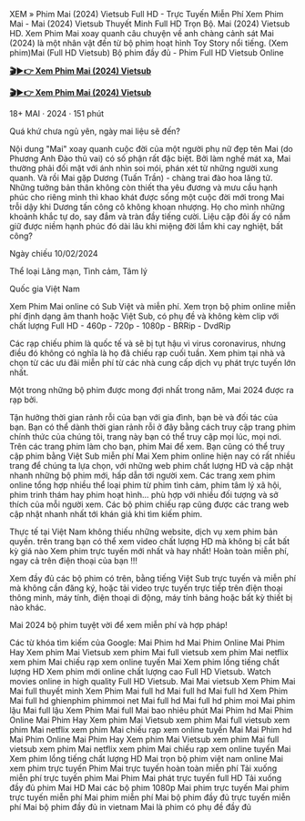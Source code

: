 XEM » Phim Mai (2024) Vietsub Full HD - Trực Tuyến Miễn Phí
Xem Phim Mai - Mai (2024) Vietsub Thuyết Minh Full HD Trọn Bộ. Mai (2024) Vietsub HD. Xem Phim Mai xoay quanh câu chuyện về anh chàng cảnh sát Mai (2024) là một nhân vật đến từ bộ phim hoạt hình Toy Story nổi tiếng. (Xem phim)Mai (Full HD Vietsub) Bộ phim đầy đủ - Phim Full HD Vietsub Online

<b><a href="https://phimmoiyyyy.blogspot.com/2024/02/xem-phim-mai-2024-vietsub-thuyet-minh.html" rel="nofollow">🎬▶👉 Xem Phim Mai (2024) Vietsub</a></b>

<b><a href="https://phimmoiyyyy.blogspot.com/2024/02/xem-phim-mai-2024-vietsub-thuyet-minh.html" rel="nofollow">🎬▶👉 Xem Phim Mai (2024) Vietsub</a></b>


18+ MAI · 2024 · 151 phút

Quá khứ chưa ngủ yên, ngày mai liệu sẽ đến?

Nội dung "Mai" xoay quanh cuộc đời của một người phụ nữ đẹp tên Mai (do Phương Anh Đào thủ vai) có số phận rất đặc biệt. Bởi làm nghề mát xa, Mai thường phải đối mặt với ánh nhìn soi mói, phán xét từ những người xung quanh. Và rồi Mai gặp Dương (Tuấn Trần) - chàng trai đào hoa lãng tử. Những tưởng bản thân không còn thiết tha yêu đương và mưu cầu hạnh phúc cho riêng mình thì khao khát được sống một cuộc đời mới trong Mai trỗi dậy khi Dương tấn công cô không khoan nhượng. Họ cho mình những khoảnh khắc tự do, say đắm và tràn đầy tiếng cười. Liệu cặp đôi ấy có nắm giữ được niềm hạnh phúc đó dài lâu khi miệng đời lắm khi cay nghiệt, bất công?

Ngày chiếu 10/02/2024

Thể loại Lãng mạn, Tình cảm, Tâm lý

Quốc gia Việt Nam

Xem Phim Mai online có Sub Việt và miễn phí. Xem trọn bộ phim online miễn phí định dạng âm thanh hoặc Việt Sub, có phụ đề và không kèm clip với chất lượng Full HD - 460p - 720p - 1080p - BRRip - DvdRip

Các rạp chiếu phim là quốc tế và sẽ bị tụt hậu vì virus coronavirus, nhưng điều đó không có nghĩa là họ đã chiếu rạp cuối tuần. Xem phim tại nhà và chọn từ các ưu đãi miễn phí từ các nhà cung cấp dịch vụ phát trực tuyến lớn nhất.

Một trong những bộ phim được mong đợi nhất trong năm, Mai 2024 được ra rạp bởi.

Tận hưởng thời gian rảnh rỗi của bạn với gia đình, bạn bè và đối tác của bạn. Bạn có thể dành thời gian rảnh rỗi ở đây bằng cách truy cập trang phim chính thức của chúng tôi, trang này bạn có thể truy cập mọi lúc, mọi nơi. Trên các trang phim làm cho bạn, phim Mai để xem. Bạn cũng có thể truy cập phim bằng Việt Sub miễn phí Mai Xem phim online hiện nay có rất nhiều trang để chúng ta lựa chọn, với những web phim chất lượng HD và cập nhật nhanh những bộ phim mới, hấp dẫn tới người xem. Các trang xem phim online tổng hợp nhiều thể loại phim từ phim tình cảm, phim tâm lý xã hội, phim trinh thám hay phim hoạt hình… phù hợp với nhiều đối tượng và sở thích của mỗi người xem. Các bộ phim chiếu rạp cũng được các trang web cập nhật nhanh nhất tới khán giả khi tìm kiếm phim.

Thực tế tại Việt Nam không thiếu những website, dịch vụ xem phim bản quyền. trên trang bạn có thể xem video chất lượng HD mà không bị cắt bất kỳ giá nào Xem phim trực tuyến mới nhất và hay nhất! Hoàn toàn miễn phí, ngay cả trên điện thoại của bạn !!!

Xem đầy đủ các bộ phim có trên, bằng tiếng Việt Sub trực tuyến và miễn phí mà không cần đăng ký, hoặc tải video trực tuyến trực tiếp trên điện thoại thông minh, máy tính, điện thoại di động, máy tính bảng hoặc bất kỳ thiết bị nào khác.

Mai 2024 bộ phim tuyệt vời để xem miễn phí và hợp pháp!

Các từ khóa tìm kiếm của Google: Mai Phim hd Mai Phim Online Mai Phim Hay Xem phim Mai Vietsub xem phim Mai full vietsub xem phim Mai netflix xem phim Mai chiếu rạp xem online tuyến Mai Xem phim lồng tiếng chất lượng HD Xem phim mới online chất lượng cao Full HD Vietsub. Watch movies online in high quality Full HD Vietsub. Mai Mai vietsub Xem Phim Mai Mai full thuyết minh Xem Phim Mai full hd Mai full hd Mai full hd Xem Phim Mai full hd ghienphim phimmoi net Mai full hd Mai full hd phim moi Mai phim lậu Mai full lậu Xem Phim Mai full Mai bao nhiêu phút Mai Phim hd Mai Phim Online Mai Phim Hay Xem phim Mai Vietsub xem phim Mai full vietsub xem phim Mai netflix xem phim Mai chiếu rạp xem online tuyến Mai Mai Phim hd Mai Phim Online Mai Phim Hay Xem phim Mai Vietsub xem phim Mai full vietsub xem phim Mai netflix xem phim Mai chiếu rạp xem online tuyến Mai Xem phim lồng tiếng chất lượng HD Mai trọn bộ phim việt nam online Mai xem phim trực tuyến Phim Mai trực tuyến hoàn toàn miễn phí Tải xuống miễn phí trực tuyến phim Mai Phim Mai phát trực tuyến full HD Tải xuống đầy đủ phim Mai HD Mai các bộ phim 1080p Mai phim trực tuyến Mai phim trực tuyến miễn phí Mai phim miễn phí Mai bộ phim đầy đủ trực tuyến miễn phí Mai bộ phim đầy đủ in vietnam Mai là phim có phụ đề đầy đủ
